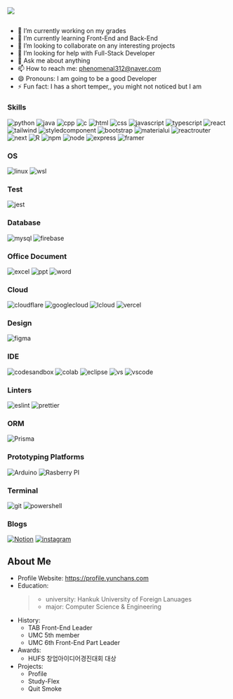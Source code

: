 <img src="https://capsule-render.vercel.app/api?type=venom&color=f6e58d&height=150&section=header&text=Welcome%20to%20yunchan's%20github&fontSize=50&animation=fadeIn" />

## 
- 🔭 I’m currently working on my grades
- 🌱 I’m currently learning Front-End and Back-End
- 👯 I’m looking to collaborate on any interesting projects
- 🤔 I’m looking for help with Full-Stack Developer
- 💬 Ask me about anything
- 📫 How to reach me: phenomenal312@naver.com
- 😄 Pronouns: I am going to be a good Developer
- ⚡ Fun fact: I has a short temper,, you might not noticed but I am

### Skills
![python](https://img.shields.io/badge/Python-3776AB?style=for-the-badge&logo=python&logoColor=white)
![java](https://img.shields.io/badge/Java-ED8B00?style=for-the-badge&logo=openjdk&logoColor=white)
![cpp](https://img.shields.io/badge/C%2B%2B-00599C?style=for-the-badge&logo=c%2B%2B&logoColor=white)
![c](https://img.shields.io/badge/C-00599C?style=for-the-badge&logo=c&logoColor=white)
![html](https://img.shields.io/badge/HTML5-E34F26?style=for-the-badge&logo=html5&logoColor=white)
![css](https://img.shields.io/badge/CSS-239120?&style=for-the-badge&logo=css3&logoColor=white)
![javascript](https://img.shields.io/badge/JavaScript-F7DF1E?style=for-the-badge&logo=JavaScript&logoColor=white)
![typescript](https://img.shields.io/badge/TypeScript-007ACC?style=for-the-badge&logo=typescript&logoColor=white)
![react](https://img.shields.io/badge/React-20232A?style=for-the-badge&logo=react&logoColor=61DAFB)
![tailwind](https://img.shields.io/badge/Tailwind_CSS-38B2AC?style=for-the-badge&logo=tailwind-css&logoColor=white)
![styledcomponent](https://img.shields.io/badge/styled--components-DB7093?style=for-the-badge&logo=styled-components&logoColor=white)
![bootstrap](https://img.shields.io/badge/Bootstrap-563D7C?style=for-the-badge&logo=bootstrap&logoColor=white)
![materialui](https://img.shields.io/badge/Material--UI-0081CB?style=for-the-badge&logo=material-ui&logoColor=white)
![reactrouter](https://img.shields.io/badge/React_Router-CA4245?style=for-the-badge&logo=react-router&logoColor=white)
![next](https://img.shields.io/badge/Next.js-000?logo=nextdotjs&logoColor=fff&style=for-the-badge)
![R](https://img.shields.io/badge/R-276DC3?style=for-the-badge&logo=r&logoColor=white)
![npm](https://img.shields.io/badge/npm-CB3837?style=for-the-badge&logo=npm&logoColor=white)
![node](https://img.shields.io/badge/Node.js-43853D?style=for-the-badge&logo=node.js&logoColor=white)
![express](https://img.shields.io/badge/Express.js-404D59?style=for-the-badge)
![framer](https://img.shields.io/badge/Framer-black?style=for-the-badge&logo=framer&logoColor=blue)

### OS
![linux](https://img.shields.io/badge/Linux-FCC624?style=for-the-badge&logo=linux&logoColor=black)
![wsl](https://img.shields.io/badge/WSL-0a97f5?style=for-the-badge&logo=linux&logoColor=white)

### Test
![jest](https://img.shields.io/badge/Jest-323330?style=for-the-badge&logo=Jest&logoColor=white)

### Database
![mysql](https://img.shields.io/badge/MySQL-005C84?style=for-the-badge&logo=mysql&logoColor=white)
![firebase](https://img.shields.io/badge/Firebase-039BE5?style=for-the-badge&logo=Firebase&logoColor=white)

### Office Document
![excel](https://img.shields.io/badge/Microsoft_Excel-217346?style=for-the-badge&logo=microsoft-excel&logoColor=white)
![ppt](https://img.shields.io/badge/Microsoft_PowerPoint-B7472A?style=for-the-badge&logo=microsoft-powerpoint&logoColor=white)
![word](https://img.shields.io/badge/Microsoft_Word-2B579A?style=for-the-badge&logo=microsoft-word&logoColor=white)

### Cloud
![cloudflare](https://img.shields.io/badge/Cloudflare-F38020?style=for-the-badge&logo=Cloudflare&logoColor=white)
![googlecloud](	https://img.shields.io/badge/Google_Cloud-4285F4?style=for-the-badge&logo=google-cloud&logoColor=white)
![Icloud](https://img.shields.io/badge/iCloud-3693F3?style=for-the-badge&logo=iCloud&logoColor=white)
![vercel](https://img.shields.io/badge/Vercel-000000?style=for-the-badge&logo=vercel&logoColor=white)

### Design
![figma](https://img.shields.io/badge/Figma-F24E1E?style=for-the-badge&logo=figma&logoColor=white)

### IDE
![codesandbox](https://img.shields.io/badge/Codesandbox-000000?style=for-the-badge&logo=CodeSandbox&logoColor=white)
![colab](https://img.shields.io/badge/Colab-F9AB00?style=for-the-badge&logo=googlecolab&color=525252)
![eclipse](https://img.shields.io/badge/Eclipse-2C2255?style=for-the-badge&logo=eclipse&logoColor=white)
![vs](https://img.shields.io/badge/Visual_Studio-5C2D91?style=for-the-badge&logo=visual%20studio&logoColor=white)
![vscode](https://img.shields.io/badge/Visual_Studio_Code-0078D4?style=for-the-badge&logo=visual%20studio%20code&logoColor=white)

### Linters
![eslint](https://img.shields.io/badge/eslint-3A33D1?style=for-the-badge&logo=eslint&logoColor=white)
![prettier](https://img.shields.io/badge/prettier-1A2C34?style=for-the-badge&logo=prettier&logoColor=F7BA3E)

### ORM
![Prisma](https://img.shields.io/badge/Prisma-3982CE?style=for-the-badge&logo=Prisma&logoColor=white)

### Prototyping Platforms
![Arduino](https://img.shields.io/badge/Arduino-00979D?style=for-the-badge&logo=Arduino&logoColor=white)
![Rasberry PI](https://img.shields.io/badge/Raspberry%20Pi-A22846?style=for-the-badge&logo=Raspberry%20Pi&logoColor=white)

### Terminal
![git](https://img.shields.io/badge/GIT-E44C30?style=for-the-badge&logo=git&logoColor=white)
![powershell](https://img.shields.io/badge/powershell-5391FE?style=for-the-badge&logo=powershell&logoColor=white)

### Blogs
<a href="https://flying-chokeberry-02e.notion.site/HOME-061d51c247f34f74b3b3d68aa270011f?pvs=4">![Notion](https://img.shields.io/badge/Notion-000000?style=for-the-badge&logo=notion&logoColor=white)</a>
<a href="https://www.instagram.com/9uccichann/">![instagram](https://img.shields.io/badge/Instagram-E4405F?style=for-the-badge&logo=instagram&logoColor=white)</a>


## About Me
+ Profile Website: https://profile.yunchans.com
+ Education:
  > + university: Hankuk University of Foreign Lanuages
  > + major: Computer Science & Engineering
+ History:
  + TAB Front-End Leader
  + UMC 5th member
  + UMC 6th Front-End Part Leader
+ Awards:
  + HUFS 창업아이디어경진대회 대상
+ Projects:
  + Profile
  + Study-Flex
  + Quit Smoke


